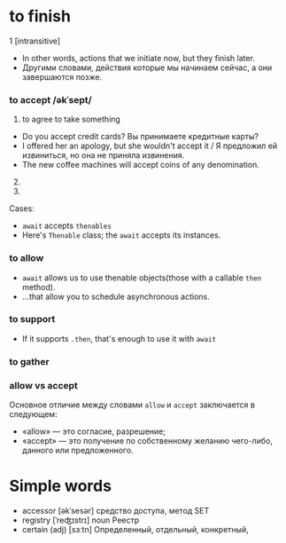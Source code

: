 # to finish

1 [intransitive]
- In other words, actions that we initiate now, but they finish later.
- Другими словами, действия которые мы начинаем сейчас, а они завершаются позже.

### to accept  /əkˈsept/ 
1. to agree to take something
 - Do you accept credit cards? Вы принимаете кредитные карты?
 - I offered her an apology, but she wouldn't accept it / Я предложил ей извиниться, но она не приняла извинения.
 - The new coffee machines will accept coins of any denomination.
2. 
3. 

Cases:
- `await` accepts `thenables`
- Here's `Thenable` class; the `await` accepts its instances.

### to allow
- `await` allows us to use thenable objects(those with a callable `then` method).
- ...that allow you to schedule asynchronous actions.

### to support
- If it supports `.then`, that's enough to use it with `await`

### to gather

### allow vs accept
Основное отличие между словами `allow` и `accept` заключается в следующем:
- «allow» — это согласие, разрешение;
- «accept» — это получение по собственному желанию чего-либо, данного или предложенного.

###

# Simple words
- accessor [əkˈsesər] средство доступа, метод SET
- registry [ˈreʤɪstrɪ] noun Реестр
- certain (adj) [sɜːtn] Определенный, отдельный, конкретный, 
